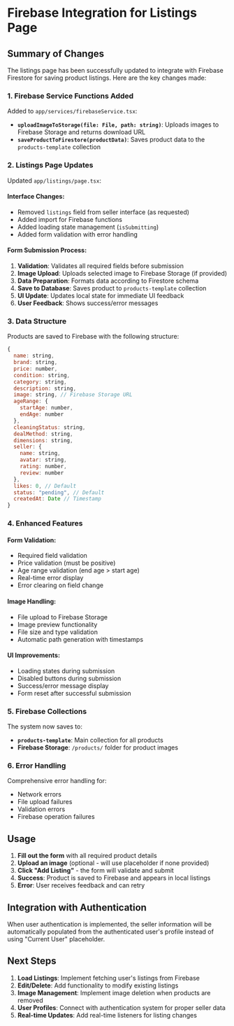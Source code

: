 # Firebase Integration for Listings Page

## Summary of Changes

The listings page has been successfully updated to integrate with Firebase Firestore for saving product listings. Here are the key changes made:

### 1. Firebase Service Functions Added

Added to `app/services/firebaseService.tsx`:

- **`uploadImageToStorage(file: File, path: string)`**: Uploads images to Firebase Storage and returns download URL
- **`saveProductToFirestore(productData)`**: Saves product data to the `products-template` collection

### 2. Listings Page Updates

Updated `app/listings/page.tsx`:

#### Interface Changes:

- Removed `listings` field from seller interface (as requested)
- Added import for Firebase functions
- Added loading state management (`isSubmitting`)
- Added form validation with error handling

#### Form Submission Process:

1. **Validation**: Validates all required fields before submission
2. **Image Upload**: Uploads selected image to Firebase Storage (if provided)
3. **Data Preparation**: Formats data according to Firestore schema
4. **Save to Database**: Saves product to `products-template` collection
5. **UI Update**: Updates local state for immediate UI feedback
6. **User Feedback**: Shows success/error messages

### 3. Data Structure

Products are saved to Firebase with the following structure:

```javascript
{
  name: string,
  brand: string,
  price: number,
  condition: string,
  category: string,
  description: string,
  image: string, // Firebase Storage URL
  ageRange: {
    startAge: number,
    endAge: number
  },
  cleaningStatus: string,
  dealMethod: string,
  dimensions: string,
  seller: {
    name: string,
    avatar: string,
    rating: number,
    review: number
  },
  likes: 0, // Default
  status: "pending", // Default
  createdAt: Date // Timestamp
}
```

### 4. Enhanced Features

#### Form Validation:

- Required field validation
- Price validation (must be positive)
- Age range validation (end age > start age)
- Real-time error display
- Error clearing on field change

#### Image Handling:

- File upload to Firebase Storage
- Image preview functionality
- File size and type validation
- Automatic path generation with timestamps

#### UI Improvements:

- Loading states during submission
- Disabled buttons during submission
- Success/error message display
- Form reset after successful submission

### 5. Firebase Collections

The system now saves to:

- **`products-template`**: Main collection for all products
- **Firebase Storage**: `/products/` folder for product images

### 6. Error Handling

Comprehensive error handling for:

- Network errors
- File upload failures
- Validation errors
- Firebase operation failures

## Usage

1. **Fill out the form** with all required product details
2. **Upload an image** (optional - will use placeholder if none provided)
3. **Click "Add Listing"** - the form will validate and submit
4. **Success**: Product is saved to Firebase and appears in local listings
5. **Error**: User receives feedback and can retry

## Integration with Authentication

When user authentication is implemented, the seller information will be automatically populated from the authenticated user's profile instead of using "Current User" placeholder.

## Next Steps

1. **Load Listings**: Implement fetching user's listings from Firebase
2. **Edit/Delete**: Add functionality to modify existing listings
3. **Image Management**: Implement image deletion when products are removed
4. **User Profiles**: Connect with authentication system for proper seller data
5. **Real-time Updates**: Add real-time listeners for listing changes
